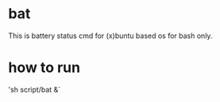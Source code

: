 # bat
This is battery status cmd for (x)buntu based os for bash only.
# how to run
'sh script/bat &`
